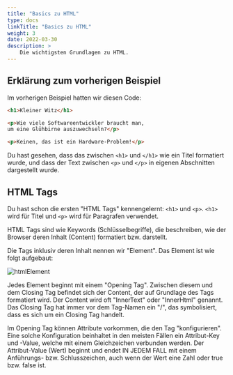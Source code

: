 ```yaml
---
title: "Basics zu HTML"
type: docs
linkTitle: "Basics zu HTML"
weight: 3
date: 2022-03-30
description: >
    Die wichtigsten Grundlagen zu HTML.
---
```


## Erklärung zum vorherigen Beispiel
Im vorherigen Beispiel hatten wir diesen Code:

```html
<h1>Kleiner Witz</h1>

<p>Wie viele Softwareentwickler braucht man, 
um eine Glühbirne auszuwechseln?</p>

<p>Keinen, das ist ein Hardware-Problem!</p>
```

Du hast gesehen, dass das zwischen `<h1>` und `</h1>` wie ein Titel formatiert wurde, und dass der Text zwischen `<p>` und `</p>` in eigenen Abschnitten dargestellt wurde.

## HTML Tags

Du hast schon die ersten "HTML Tags" kennengelernt: `<h1>` und `<p>`. `<h1>` wird für Titel und `<p>` wird für Paragrafen verwendet.

HTML Tags sind wie Keywords (Schlüsselbegriffe), die beschreiben, wie der Browser deren Inhalt (Content) formatiert bzw. darstellt.

Die Tags inklusiv deren Inhalt nennen wir "Element". Das Element ist wie folgt aufgebaut:

![htmlElement](../html-tag.svg "(Bild, das den Aufbau eines HTML-Elements zeigt.)")

Jedes Element beginnt mit einem "Opening Tag". Zwischen diesem und dem Closing Tag befindet sich der Content, der auf Grundlage des Tags formatiert wird. Der Content wird oft "InnerText" oder "InnerHtml" genannt. Das Closing Tag hat immer vor dem Tag-Namen ein "/", das symbolisiert, dass es sich um ein Closing Tag handelt.

Im Opening Tag können Attribute vorkommen, die den Tag "konfigurieren". Eine solche Konfiguration beinhaltet in den meisten Fällen ein Attribut-Key und -Value, welche mit einem Gleichzeichen verbunden werden. Der Attribut-Value (Wert) beginnt und endet IN JEDEM FALL mit einem Anführungs- bzw. Schlusszeichen, auch wenn der Wert eine Zahl oder true bzw. false ist.